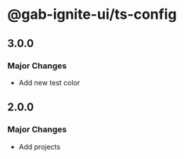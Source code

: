 # @gab-ignite-ui/ts-config

## 3.0.0

### Major Changes

- Add new test color

## 2.0.0

### Major Changes

- Add projects
